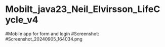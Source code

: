 # Mobilt_java23_Neil_Elvirsson_LifeCycle_v4

#Mobile app for form and login
#Screenshot:
#Screenshot_20240905_164034.png
